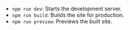 - `npm run dev`: Starts the development server.
- `npm run build`: Builds the site for production.
- `npm run preview`: Previews the built site.